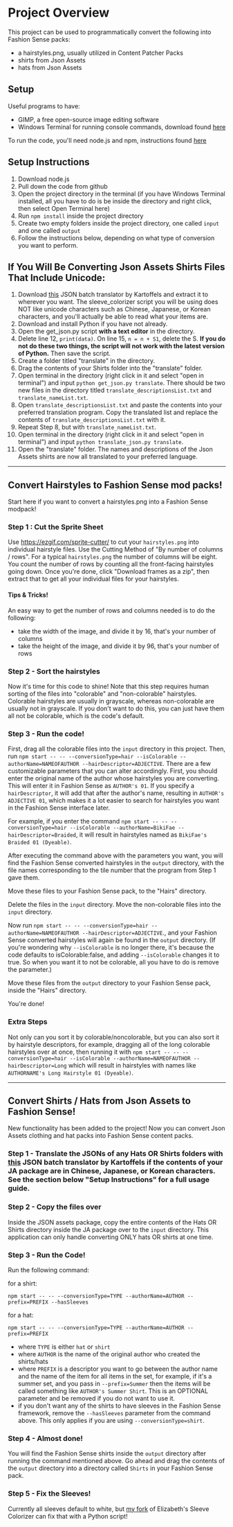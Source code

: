 # Project Overview

This project can be used to programmatically convert the following into Fashion Sense packs: 
- a hairstyles.png, usually utilized in Content Patcher Packs 
- shirts from Json Assets
- hats from Json Assets

## Setup
Useful programs to have: 
- GIMP, a free open-source image editing software
- Windows Terminal for running console commands, download found [here](https://apps.microsoft.com/store/detail/9N0DX20HK701?hl=en-us&gl=US)

To run the code, you'll need node.js and npm, instructions found [here](https://docs.npmjs.com/downloading-and-installing-node-js-and-npm/)

## Setup Instructions
1. Download node.js
2. Pull down the code from github
3. Open the project directory in the terminal (if you have Windows Terminal installed, all you have to do is be inside the directory and right click, then select Open Terminal here)
4. Run `npm install` inside the project directory
5. Create two empty folders inside the project directory, one called `input` and one called `output` 
6. Follow the instructions below, depending on what type of conversion you want to perform. 

## If You Will Be Converting Json Assets Shirts Files That Include Unicode:
1. Download [this](https://www.nexusmods.com/stardewvalley/mods/9961?tab=files) JSON batch translator by Kartoffels and extract it to wherever you want. The sleeve_colorizer script you will be using does NOT like unicode characters such as Chinese, Japanese, or Korean characters, and you'll actually be able to read what your items are.
2. Download and install Python if you have not already.
3. Open the get_json.py script **with a text editor** in the directory.
4. Delete line 12, `print(data)`. On line 15, `n = n + S1`, delete the S. **If you do not do these two things, the script will not work with the latest version of Python.** Then save the script.
5. Create a folder titled "translate" in the directory.
6. Drag the contents of your Shirts folder into the "translate" folder.
7. Open terminal in the directory (right click in it and select "open in terminal") and input `python get_json.py translate`. There should be two new files in the directory titled `translate_descriptionsList.txt` and `translate_nameList.txt`.
8. Open `translate_descriptionsList.txt` and paste the contents into your preferred translation program. Copy the translated list and replace the contents of `translate_descriptionsList.txt` with it.
9. Repeat Step 8, but with `translate_nameList.txt`.
10. Open terminal in the directory (right click in it and select "open in terminal") and input `python translate_json.py translate`.
11. Open the "translate" folder. The names and descriptions of the Json Assets shirts are now all translated to your preferred language. 

-------

## Convert Hairstyles to Fashion Sense mod packs!

Start here if you want to convert a hairstyles.png into a Fashion Sense modpack!


### Step 1 : Cut the Sprite Sheet
Use https://ezgif.com/sprite-cutter/ to cut your `hairstyles.png` into individual
hairstyle files. Use the Cutting Method of "By number of columns / rows". For a
typical `hairstyles.png` the number of columns will be eight. You count the number
of rows by counting all the front-facing hairstyles going down. Once you're done,
click "Download frames as a zip", then extract that to get all your individual
files for your hairstyles.

#### Tips & Tricks!
An easy way to get the number of rows and columns needed is to do the following:
- take the width of the image, and divide it by 16, that's your number of columns
- take the height of the image, and divide it by 96, that's your number of rows

### Step 2 - Sort the hairstyles
Now it's time for this code to shine! Note that this step requires human sorting
of the files into "colorable" and "non-colorable" hairstyles. Colorable
hairstyles are usually in grayscale, whereas non-colorable are usually not in
grayscale. If you don't want to do this, you can just have them all not be
colorable, which is the code's default.

### Step 3 - Run the code!
First, drag all the colorable files into the `input` directory in this project.
Then, run
`npm start -- -- --conversionType=hair --isColorable --authorName=NAMEOFAUTHOR --hairDescriptor=ADJECTIVE`.
There are a few customizable parameters that you can alter accordingly. First,
you should enter the original name of the author whose hairstyles you are
converting. This will enter it in Fashion Sense as `AUTHOR's 01`. If
you specify a `hairDescriptor`, it will add that after the author's name,
resulting in `AUTHOR's ADJECTIVE 01`, which makes it a lot easier to
search for hairstyles you want in the Fashion Sense interface later.

For example, if you enter the command `npm start -- -- --conversionType=hair --isColorable --authorName=BikiFae --hairDescriptor=Braided`,
it will result in hairstyles named as `BikiFae's Braided 01 (Dyeable)`.

After executing the command above with the parameters you want, you will find
the Fashion Sense converted hairstyles in the `output` directory, with the file
names corresponding to the tile number that the program from Step 1 gave them.

Move these files to your Fashion Sense pack, to the "Hairs" directory.

Delete the files in the `input` directory.
Move the non-colorable files into the `input` directory.

Now run
`npm start -- -- --conversionType=hair --authorName=NAMEOFAUTHOR --hairDescriptor=ADJECTIVE`.,
and your Fashion Sense converted hairstyles will again be found in the `output`
directory.
(If you're wondering why `--isColorable` is no longer there, it's because the
code defaults to isColorable:false, and adding `--isColorable` changes it to
true. So when you want it to not be colorable, all you have to do is remove the
parameter.)

Move these files from the `output` directory to your Fashion Sense pack, inside
the "Hairs" directory.

You're done!

### Extra Steps 

Not only can you sort it by colorable/noncolorable, but you can also sort it by hairstyle descriptors, for example, dragging all of the long colorable hairstyles over at once, then running it with `npm start -- -- --conversionType=hair --isColorable --authorName=NAMEOFAUTHOR --hairDescriptor=Long` which will result in hairstyles with names like `AUTHORNAME's Long Hairstyle 01 (Dyeable)`. 

--------------


## Convert Shirts / Hats from Json Assets to Fashion Sense!

New functionality has been added to the project! Now you can convert Json Assets
clothing and hat packs into Fashion Sense content packs.

### Step 1 - Translate the JSONs of any Hats OR Shirts folders with [this](https://www.nexusmods.com/stardewvalley/mods/9961?tab=files) JSON batch translator by Kartoffels **if the contents of your JA package are in Chinese, Japanese, or Korean characters**. See the section below "Setup Instructions" for a full usage guide.

### Step 2 - Copy the files over
Inside the JSON assets package, copy the entire contents of the Hats OR Shirts
directory inside the JA package over to the `input` directory. This application
can only handle converting ONLY hats OR shirts at one time.

### Step 3 - Run the Code!
Run the following command:

for a shirt:
```
npm start -- -- --conversionType=TYPE --authorName=AUTHOR --prefix=PREFIX --hasSleeves
```
for a hat:
```
npm start -- -- --conversionType=TYPE --authorName=AUTHOR --prefix=PREFIX
```
- where `TYPE` is either `hat` or `shirt`
- where `AUTHOR` is the name of the original author who created the shirts/hats
- where `PREFIX` is a descriptor you want to go between the author name and the
name of the item for all items in the set, for example, if it's a summer set,
and you pass in `--prefix=Summer` then the items will be called something like
`AUTHOR's Summer Shirt`. This is an OPTIONAL parameter and be removed if you
do not want to use it.
- if you don't want any of the shirts to have sleeves in the Fashion Sense
framework, remove the `--hasSleeves` parameter from the command above. This
only applies if you are using `--conversionType=shirt`.

### Step 4 - Almost done!
You will find the Fashion Sense shirts inside the `output` directory after
running the command mentioned above. Go ahead and drag the contents of the
`output` directory into a directory called `Shirts` in your Fashion Sense pack.

### Step 5 - Fix the Sleeves!
Currently all sleeves default to white, but [my fork](https://github.com/petitepaddingtonbear/sleeveColorizer) of Elizabeth's Sleeve Colorizer can fix that with a Python script!




